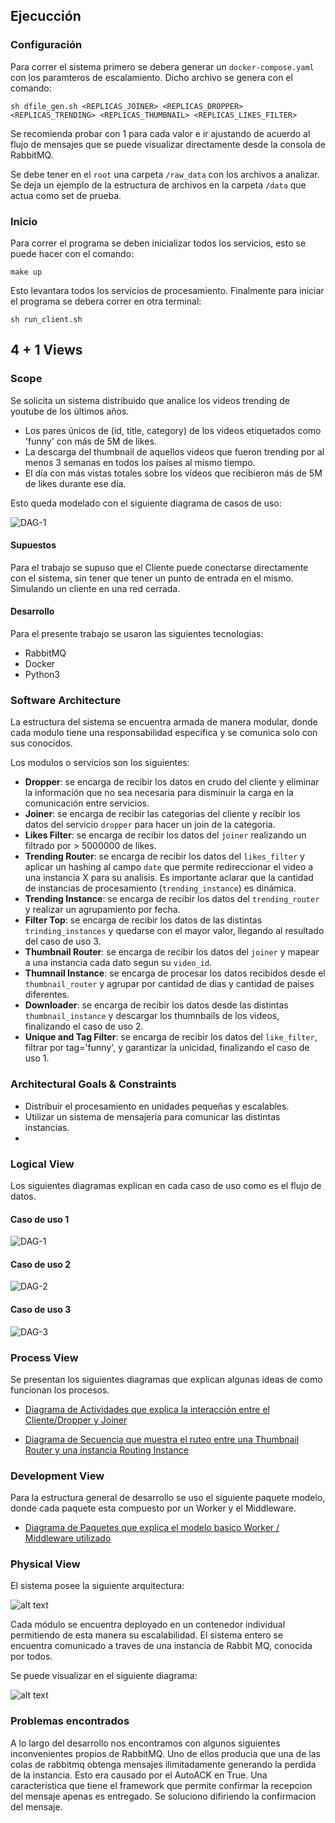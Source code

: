 ## Ejecucción

### Configuración

Para correr el sistema primero se debera generar un `docker-compose.yaml` con los paramteros
de escalamiento.
Dicho archivo se genera con el comando:

```
sh dfile_gen.sh <REPLICAS_JOINER> <REPLICAS_DROPPER> <REPLICAS_TRENDING> <REPLICAS_THUMBNAIL> <REPLICAS_LIKES_FILTER>
```

Se recomienda probar con 1 para cada valor e ir ajustando de acuerdo al flujo de mensajes que se puede visualizar directamente desde la consola de RabbitMQ.

Se debe tener en el `root` una carpeta `/raw_data` con los archivos a analizar. Se deja un ejemplo de la estructura de archivos en la carpeta `/data` que actua como set de prueba.

### Inicio

Para correr el programa se deben inicializar todos los servicios, esto se puede hacer con el comando:

```
make up
```

Esto levantara todos los servicios de procesamiento.
Finalmente para iniciar el programa se debera correr en otra terminal:

```
sh run_client.sh
```

## 4 + 1 Views

### Scope

Se solicita un sistema distribuido que analice los videos trending de
youtube de los últimos años.

- Los pares únicos de (id, title, category) de los videos etiquetados
  como 'funny' con más de 5M de likes.
- La descarga del thumbnail de aquellos videos que fueron trending por
  al menos 3 semanas en todos los países al mismo tiempo.
- El día con más vistas totales sobre los vídeos que recibieron más de
  5M de likes durante ese día.

Esto queda modelado con el siguiente diagrama de casos de uso:

![DAG-1](diagramas/use-cases.png "DAG1")

#### Supuestos

Para el trabajo se supuso que el Cliente puede conectarse directamente con el sistema, sin tener que tener un punto de entrada en el mismo. Simulando un cliente en una red cerrada.

#### Desarrollo

Para el presente trabajo se usaron las siguientes tecnologias:

- RabbitMQ
- Docker
- Python3

### Software Architecture

La estructura del sistema se encuentra armada de manera modular, donde cada modulo tiene una responsabilidad especifica y se comunica solo con sus conocidos.

Los modulos o servicios son los siguientes:

- **Dropper**: se encarga de recibir los datos en crudo del cliente y eliminar la información que no sea necesaria para disminuir la carga en la comunicación entre servicios.
- **Joiner**: se encarga de recibir las categorias del cliente y recibir los datos del servicio `dropper` para hacer un join de la categoria.
- **Likes Filter**: se encarga de recibir los datos del `joiner` realizando un filtrado por > 5000000 de likes.
- **Trending Router**: se encarga de recibir los datos del `likes_filter` y aplicar un hashing al campo `date` que permite redireccionar el video a una instancia X para su analisis. Es importante aclarar que la cantidad de instancias de procesamiento (`trending_instance`) es dinámica.
- **Trending Instance**: se encarga de recibir los datos del `trending_router` y realizar un agrupamiento por fecha.
- **Filter Top**: se encarga de recibir los datos de las distintas `trinding_instances` y quedarse con el mayor valor, llegando al resultado del caso de uso 3.
- **Thumbnail Router**: se encarga de recibir los datos del `joiner` y mapear a una instancia cada dato segun su `video_id`.
- **Thumnail Instance**: se encarga de procesar los datos recibidos desde el `thumbnail_router` y agrupar por cantidad de dias y cantidad de paises diferentes.
- **Downloader**: se encarga de recibir los datos desde las distintas `thumbnail_instance` y descargar los thumnbails de los videos, finalizando el caso de uso 2.
- **Unique and Tag Filter**: se encarga de recibir los datos del `like_filter`, filtrar por tag='funny', y garantizar la unicidad, finalizando el caso de uso 1.

### Architectural Goals & Constraints

- Distribuir el procesamiento en unidades pequeñas y escalables.
- Utilizar un sistema de mensajeria para comunicar las distintas instancias.
-

### Logical View

Los siguientes diagramas explican en cada caso de uso como es el flujo de datos.

#### Caso de uso 1

![DAG-1](diagramas/dag-1.png "DAG1")

#### Caso de uso 2

![DAG-2](diagramas/dag-2.png "DAG2")

#### Caso de uso 3

![DAG-3](diagramas/dag-3.png "DAG3")

### Process View

Se presentan los siguientes diagramas que explican algunas ideas de como funcionan los procesos.

- [Diagrama de Actividades que explica la interacción entre el Cliente/Dropper y Joiner](diagramas/drop-and-join-activity.png)

- [Diagrama de Secuencia que muestra el ruteo entre una Thumbnail Router y una instancia Routing Instance](diagramas/sequence_routing.png)

### Development View

Para la estructura general de desarrollo se uso el siguiente paquete modelo, donde cada paquete esta compuesto por un Worker y el Middleware.

- [Diagrama de Paquetes que explica el modelo basico Worker / Middleware utilizado](diagramas/package-joiner.png)

### Physical View

El sistema posee la siguiente arquitectura:

![alt text](diagramas/robustez.png "Diagrama de robustez")

Cada módulo se encuentra deployado en un contenedor individual permitiendo de esta manera su escalabilidad. El sistema entero se encuentra comunicado a traves de una instancia de Rabbit MQ, conocida por todos.

Se puede visualizar en el siguiente diagrama:

![alt text](diagramas/despliegue.png "Diagrama de despliegue")

### Problemas encontrados

A lo largo del desarrollo nos encontramos con algunos siguientes inconvenientes propios de RabbitMQ. Uno de ellos producia que una de las colas de rabbitmq obtenga mensajes ilimitadamente generando la perdida de la instancia. Esto era causado por el AutoACK en True. Una caracteristica que tiene el framework que permite confirmar la recepcion del mensaje apenas es entregado. Se soluciono difiriendo la confirmacion del mensaje.
